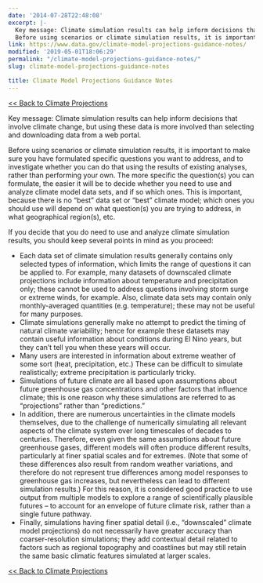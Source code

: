 ```yaml
---
date: '2014-07-28T22:48:08'
excerpt: |-
  Key message: Climate simulation results can help inform decisions that involve climate change, but using these data is more involved than selecting and downloading data from a web portal.
  Before using scenarios or climate simulation results, it is important to make sure you have formulated specific questions you want to address, and to investigate whether you can do that using the results of existing analyses, rather than performing …
link: https://www.data.gov/climate-model-projections-guidance-notes/
modified: '2019-05-01T18:06:29'
permalink: "/climate-model-projections-guidance-notes/"
slug: climate-model-projections-guidance-notes

title: Climate Model Projections Guidance Notes
---
```



[<< Back to Climate Projections](../climate/climate-tools.html)

Key message: Climate simulation results can help inform decisions that involve climate change, but using these data is more involved than selecting and downloading data from a web portal.

Before using scenarios or climate simulation results, it is important to make sure you have formulated specific questions you want to address, and to investigate whether you can do that using the results of existing analyses, rather than performing your own. The more specific the question(s) you can formulate, the easier it will be to decide whether you need to use and analyze climate model data sets, and if so which ones. This is important, because there is no “best” data set or “best” climate model; which ones you should use will depend on what question(s) you are trying to address, in what geographical region(s), etc.

If you decide that you do need to use and analyze climate simulation results, you should keep several points in mind as you proceed:

*   Each data set of climate simulation results generally contains only selected types of information, which limits the range of questions it can be applied to. For example, many datasets of downscaled climate projections include information about temperature and precipitation only; these cannot be used to address questions involving storm surge or extreme winds, for example. Also, climate data sets may contain only monthly-averaged quantities (e.g. temperature); these may not be useful for many purposes.
*   Climate simulations generally make no attempt to predict the timing of natural climate variability; hence for example these datasets may contain useful information about conditions during El Nino years, but they can’t tell you when these years will occur.
*   Many users are interested in information about extreme weather of some sort (heat, precipitation, etc.) These can be difficult to simulate realistically; extreme precipitation is particularly tricky.
*   Simulations of future climate are all based upon assumptions about future greenhouse gas concentrations and other factors that influence climate; this is one reason why these simulations are referred to as “projections” rather than “predictions.”
*   In addition, there are numerous uncertainties in the climate models themselves, due to the challenge of numerically simulating all relevant aspects of the climate system over long timescales of decades to centuries. Therefore, even given the same assumptions about future greenhouse gases, different models will often produce different results, particularly at finer spatial scales and for extremes. (Note that some of these differences also result from random weather variations, and therefore do not represent true differences among model responses to greenhouse gas increases, but nevertheless can lead to different simulation results.) For this reason, it is considered good practice to use output from multiple models to explore a range of scientifically plausible futures – to account for an envelope of future climate risk, rather than a single future pathway.
*   Finally, simulations having finer spatial detail (i.e., “downscaled” climate model projections) do not necessarily have greater accuracy than coarser-resolution simulations; they add contextual detail related to factors such as regional topography and coastlines but may still retain the same basic climatic features simulated at larger scales.

[<< Back to Climate Projections](../climate/climate-tools.html)




